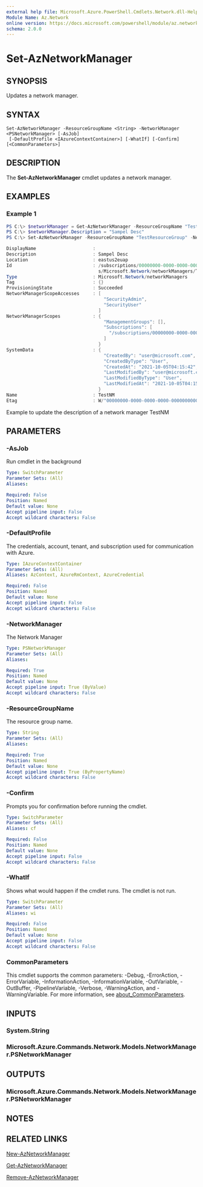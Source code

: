 ```yaml
---
external help file: Microsoft.Azure.PowerShell.Cmdlets.Network.dll-Help.xml
Module Name: Az.Network
online version: https://docs.microsoft.com/powershell/module/az.network/set-aznetworkmanager
schema: 2.0.0
---
```


# Set-AzNetworkManager

## SYNOPSIS
Updates a network manager.

## SYNTAX

```
Set-AzNetworkManager -ResourceGroupName <String> -NetworkManager <PSNetworkManager> [-AsJob]
 [-DefaultProfile <IAzureContextContainer>] [-WhatIf] [-Confirm] [<CommonParameters>]
```

## DESCRIPTION
The **Set-AzNetworkManager** cmdlet updates a network manager.

## EXAMPLES

### Example 1
```powershell
PS C:\> $networkManager = Get-AzNetworkManager -ResourceGroupName "TestResourceGroup" -Name "TestNM"
PS C:\> $networkManager.Description = "Sampel Desc"
PS C:\> Set-AzNetworkManager -ResourceGroupName "TestResourceGroup" -NetworkManager $networkManager

DisplayName                     :
Description                     : Sampel Desc
Location                        : eastus2euap
Id                              : /subscriptions/00000000-0000-0000-0000-000000000000/resourceGroups/TestResourceGroup/provider
                                  s/Microsoft.Network/networkManagers/TestNM
Type                            : Microsoft.Network/networkManagers
Tag                             : {}
ProvisioningState               : Succeeded
NetworkManagerScopeAccesses     : [
                                    "SecurityAdmin",
                                    "SecurityUser"
                                  ]
NetworkManagerScopes            : {
                                    "ManagementGroups": [],
                                    "Subscriptions": [
                                      "/subscriptions/00000000-0000-0000-0000-000000000000"
                                    ]
                                  }
SystemData                      : {
                                    "CreatedBy": "user@microsoft.com",
                                    "CreatedByType": "User",
                                    "CreatedAt": "2021-10-05T04:15:42",
                                    "LastModifiedBy": "user@microsoft.com",
                                    "LastModifiedByType": "User",
                                    "LastModifiedAt": "2021-10-05T04:15:42"
                                  }
Name                            : TestNM
Etag                            : W/"00000000-0000-0000-0000-000000000000"
```
Example to update the description of a network manager TestNM

## PARAMETERS

### -AsJob
Run cmdlet in the background

```yaml
Type: SwitchParameter
Parameter Sets: (All)
Aliases:

Required: False
Position: Named
Default value: None
Accept pipeline input: False
Accept wildcard characters: False
```

### -DefaultProfile
The credentials, account, tenant, and subscription used for communication with Azure.

```yaml
Type: IAzureContextContainer
Parameter Sets: (All)
Aliases: AzContext, AzureRmContext, AzureCredential

Required: False
Position: Named
Default value: None
Accept pipeline input: False
Accept wildcard characters: False
```

### -NetworkManager
The Network Manager

```yaml
Type: PSNetworkManager
Parameter Sets: (All)
Aliases:

Required: True
Position: Named
Default value: None
Accept pipeline input: True (ByValue)
Accept wildcard characters: False
```

### -ResourceGroupName
The resource group name.

```yaml
Type: String
Parameter Sets: (All)
Aliases:

Required: True
Position: Named
Default value: None
Accept pipeline input: True (ByPropertyName)
Accept wildcard characters: False
```

### -Confirm
Prompts you for confirmation before running the cmdlet.

```yaml
Type: SwitchParameter
Parameter Sets: (All)
Aliases: cf

Required: False
Position: Named
Default value: None
Accept pipeline input: False
Accept wildcard characters: False
```

### -WhatIf
Shows what would happen if the cmdlet runs.
The cmdlet is not run.

```yaml
Type: SwitchParameter
Parameter Sets: (All)
Aliases: wi

Required: False
Position: Named
Default value: None
Accept pipeline input: False
Accept wildcard characters: False
```

### CommonParameters
This cmdlet supports the common parameters: -Debug, -ErrorAction, -ErrorVariable, -InformationAction, -InformationVariable, -OutVariable, -OutBuffer, -PipelineVariable, -Verbose, -WarningAction, and -WarningVariable. For more information, see [about_CommonParameters](http://go.microsoft.com/fwlink/?LinkID=113216).

## INPUTS

### System.String

### Microsoft.Azure.Commands.Network.Models.NetworkManager.PSNetworkManager

## OUTPUTS

### Microsoft.Azure.Commands.Network.Models.NetworkManager.PSNetworkManager

## NOTES

## RELATED LINKS

[New-AzNetworkManager](./New-AzNetworkManager.md)

[Get-AzNetworkManager](./Get-AzNetworkManager.md)

[Remove-AzNetworkManager](./Remove-AzNetworkManager.md)